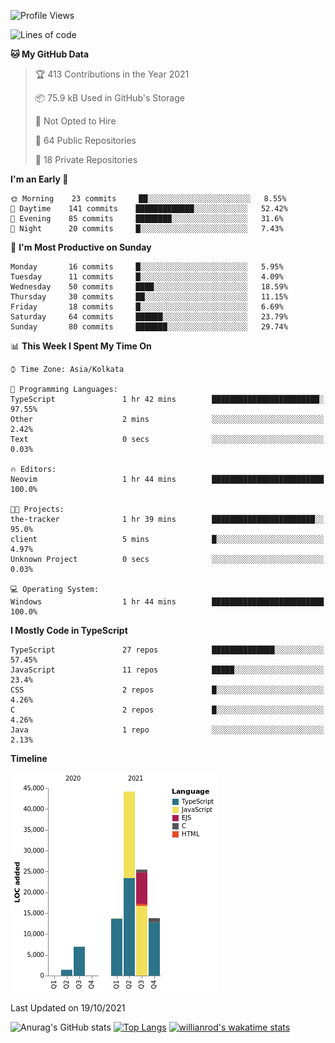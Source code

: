 <!--START_SECTION:waka-->
![Profile Views](http://img.shields.io/badge/Profile%20Views-0-blue)

![Lines of code](https://img.shields.io/badge/From%20Hello%20World%20I%27ve%20Written-105542%20lines%20of%20code-blue)

**🐱 My GitHub Data** 

> 🏆 413 Contributions in the Year 2021
 > 
> 📦 75.9 kB Used in GitHub's Storage 
 > 
> 🚫 Not Opted to Hire
 > 
> 📜 64 Public Repositories 
 > 
> 🔑 18 Private Repositories  
 > 
**I'm an Early 🐤** 

```text
🌞 Morning    23 commits     ██░░░░░░░░░░░░░░░░░░░░░░░   8.55% 
🌆 Daytime    141 commits    █████████████░░░░░░░░░░░░   52.42% 
🌃 Evening    85 commits     ████████░░░░░░░░░░░░░░░░░   31.6% 
🌙 Night      20 commits     █░░░░░░░░░░░░░░░░░░░░░░░░   7.43%

```
📅 **I'm Most Productive on Sunday** 

```text
Monday       16 commits     █░░░░░░░░░░░░░░░░░░░░░░░░   5.95% 
Tuesday      11 commits     █░░░░░░░░░░░░░░░░░░░░░░░░   4.09% 
Wednesday    50 commits     ████░░░░░░░░░░░░░░░░░░░░░   18.59% 
Thursday     30 commits     ██░░░░░░░░░░░░░░░░░░░░░░░   11.15% 
Friday       18 commits     █░░░░░░░░░░░░░░░░░░░░░░░░   6.69% 
Saturday     64 commits     ██████░░░░░░░░░░░░░░░░░░░   23.79% 
Sunday       80 commits     ███████░░░░░░░░░░░░░░░░░░   29.74%

```


📊 **This Week I Spent My Time On** 

```text
⌚︎ Time Zone: Asia/Kolkata

💬 Programming Languages: 
TypeScript               1 hr 42 mins        ████████████████████████░   97.55% 
Other                    2 mins              ░░░░░░░░░░░░░░░░░░░░░░░░░   2.42% 
Text                     0 secs              ░░░░░░░░░░░░░░░░░░░░░░░░░   0.03%

🔥 Editors: 
Neovim                   1 hr 44 mins        █████████████████████████   100.0%

🐱‍💻 Projects: 
the-tracker              1 hr 39 mins        ███████████████████████░░   95.0% 
client                   5 mins              █░░░░░░░░░░░░░░░░░░░░░░░░   4.97% 
Unknown Project          0 secs              ░░░░░░░░░░░░░░░░░░░░░░░░░   0.03%

💻 Operating System: 
Windows                  1 hr 44 mins        █████████████████████████   100.0%

```

**I Mostly Code in TypeScript** 

```text
TypeScript               27 repos            ██████████████░░░░░░░░░░░   57.45% 
JavaScript               11 repos            █████░░░░░░░░░░░░░░░░░░░░   23.4% 
CSS                      2 repos             █░░░░░░░░░░░░░░░░░░░░░░░░   4.26% 
C                        2 repos             █░░░░░░░░░░░░░░░░░░░░░░░░   4.26% 
Java                     1 repo              ░░░░░░░░░░░░░░░░░░░░░░░░░   2.13%

```


**Timeline**

![Chart not found](https://raw.githubusercontent.com/wise-introvert/wise-introvert/master/charts/bar_graph.png) 


 Last Updated on 19/10/2021
<!--END_SECTION:waka-->

![Anurag's GitHub stats](https://github-readme-stats.vercel.app/api?username=wise-introvert&count_private=true&show_icons=true)
[![Top Langs](https://github-readme-stats.vercel.app/api/top-langs/?username=wise-introvert&langs_count=10)](https://github.com/anuraghazra/github-readme-stats)
[![willianrod's wakatime stats](https://github-readme-stats.vercel.app/api/wakatime?username=wiseintrovert)](https://github.com/anuraghazra/github-readme-stats)
